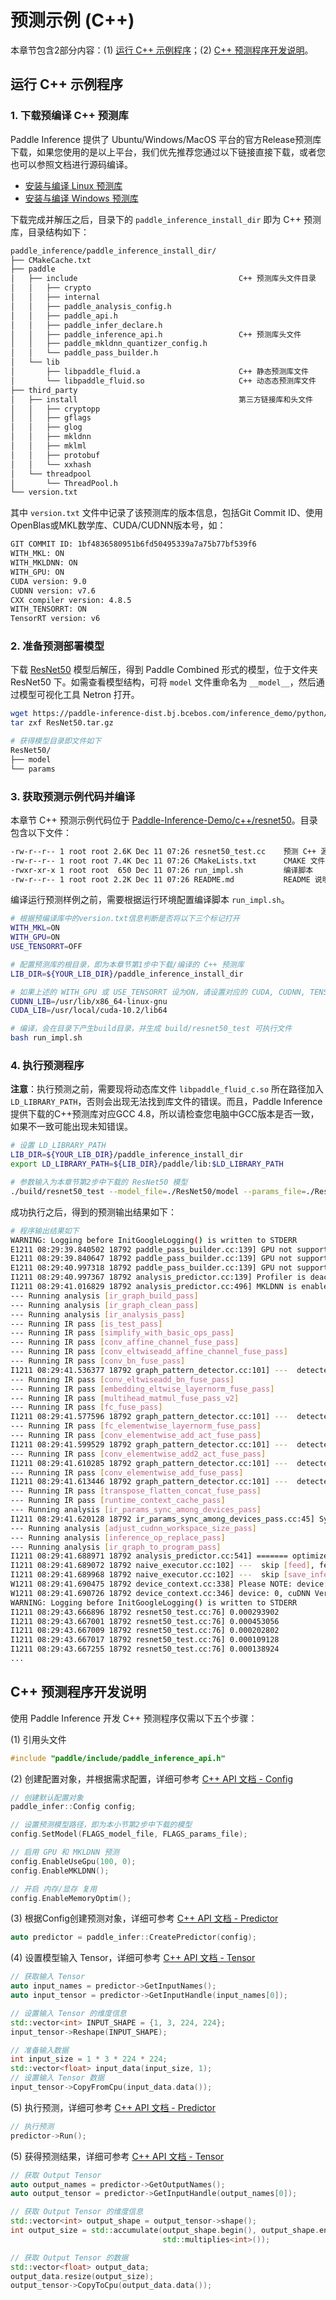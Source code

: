 # 预测示例 (C++)

本章节包含2部分内容：(1) [运行 C++ 示例程序](#id1)；(2) [C++ 预测程序开发说明](#id6)。

## 运行 C++ 示例程序

### 1. 下载预编译 C++ 预测库

Paddle Inference 提供了 Ubuntu/Windows/MacOS 平台的官方Release预测库下载，如果您使用的是以上平台，我们优先推荐您通过以下链接直接下载，或者您也可以参照文档进行源码编译。

- [安装与编译 Linux 预测库](https://www.paddlepaddle.org.cn/documentation/docs/zh/advanced_guide/inference_deployment/inference/build_and_install_lib_cn.html) 
- [安装与编译 Windows 预测库](https://www.paddlepaddle.org.cn/documentation/docs/zh/advanced_guide/inference_deployment/inference/windows_cpp_inference.html)

下载完成并解压之后，目录下的 `paddle_inference_install_dir` 即为 C++ 预测库，目录结构如下：

```bash
paddle_inference/paddle_inference_install_dir/
├── CMakeCache.txt
├── paddle
│   ├── include                                    C++ 预测库头文件目录
│   │   ├── crypto
│   │   ├── internal
│   │   ├── paddle_analysis_config.h
│   │   ├── paddle_api.h
│   │   ├── paddle_infer_declare.h
│   │   ├── paddle_inference_api.h                 C++ 预测库头文件
│   │   ├── paddle_mkldnn_quantizer_config.h
│   │   └── paddle_pass_builder.h
│   └── lib
│       ├── libpaddle_fluid.a                      C++ 静态预测库文件
│       └── libpaddle_fluid.so                     C++ 动态态预测库文件
├── third_party
│   ├── install                                    第三方链接库和头文件
│   │   ├── cryptopp
│   │   ├── gflags
│   │   ├── glog
│   │   ├── mkldnn
│   │   ├── mklml
│   │   ├── protobuf
│   │   └── xxhash
│   └── threadpool
│       └── ThreadPool.h
└── version.txt
```

其中 `version.txt` 文件中记录了该预测库的版本信息，包括Git Commit ID、使用OpenBlas或MKL数学库、CUDA/CUDNN版本号，如：

```bash
GIT COMMIT ID: 1bf4836580951b6fd50495339a7a75b77bf539f6
WITH_MKL: ON
WITH_MKLDNN: ON
WITH_GPU: ON
CUDA version: 9.0
CUDNN version: v7.6
CXX compiler version: 4.8.5
WITH_TENSORRT: ON
TensorRT version: v6
```

### 2. 准备预测部署模型

下载 [ResNet50](https://paddle-inference-dist.bj.bcebos.com/inference_demo/python/resnet50/ResNet50.tar.gz) 模型后解压，得到 Paddle Combined 形式的模型，位于文件夹 ResNet50 下。如需查看模型结构，可将 `model` 文件重命名为 `__model__`，然后通过模型可视化工具 Netron 打开。

```bash
wget https://paddle-inference-dist.bj.bcebos.com/inference_demo/python/resnet50/ResNet50.tar.gz
tar zxf ResNet50.tar.gz

# 获得模型目录即文件如下
ResNet50/
├── model
└── params
```

### 3. 获取预测示例代码并编译

本章节 C++ 预测示例代码位于 [Paddle-Inference-Demo/c++/resnet50](https://github.com/PaddlePaddle/Paddle-Inference-Demo/tree/master/c++/resnet50)。目录包含以下文件：

```bash
-rw-r--r-- 1 root root 2.6K Dec 11 07:26 resnet50_test.cc    预测 C++ 源码程序
-rw-r--r-- 1 root root 7.4K Dec 11 07:26 CMakeLists.txt      CMAKE 文件
-rwxr-xr-x 1 root root  650 Dec 11 07:26 run_impl.sh         编译脚本
-rw-r--r-- 1 root root 2.2K Dec 11 07:26 README.md           README 说明
```

编译运行预测样例之前，需要根据运行环境配置编译脚本 `run_impl.sh`。

```bash
# 根据预编译库中的version.txt信息判断是否将以下三个标记打开
WITH_MKL=ON       
WITH_GPU=ON         
USE_TENSORRT=OFF

# 配置预测库的根目录，即为本章节第1步中下载/编译的 C++ 预测库
LIB_DIR=${YOUR_LIB_DIR}/paddle_inference_install_dir

# 如果上述的 WITH_GPU 或 USE_TENSORRT 设为ON，请设置对应的 CUDA, CUDNN, TENSORRT的路径，例如
CUDNN_LIB=/usr/lib/x86_64-linux-gnu
CUDA_LIB=/usr/local/cuda-10.2/lib64

# 编译，会在目录下产生build目录，并生成 build/resnet50_test 可执行文件
bash run_impl.sh
```

### 4. 执行预测程序

**注意**：执行预测之前，需要现将动态库文件 `libpaddle_fluid_c.so` 所在路径加入 `LD_LIBRARY_PATH`，否则会出现无法找到库文件的错误。而且，Paddle Inference 提供下载的C++预测库对应GCC 4.8，所以请检查您电脑中GCC版本是否一致，如果不一致可能出现未知错误。

```bash
# 设置 LD_LIBRARY_PATH
LIB_DIR=${YOUR_LIB_DIR}/paddle_inference_install_dir
export LD_LIBRARY_PATH=${LIB_DIR}/paddle/lib:$LD_LIBRARY_PATH

# 参数输入为本章节第2步中下载的 ResNet50 模型
./build/resnet50_test --model_file=./ResNet50/model --params_file=./ResNet50/params
```

成功执行之后，得到的预测输出结果如下：

```bash
# 程序输出结果如下
WARNING: Logging before InitGoogleLogging() is written to STDERR
E1211 08:29:39.840502 18792 paddle_pass_builder.cc:139] GPU not support MKLDNN yet
E1211 08:29:39.840647 18792 paddle_pass_builder.cc:139] GPU not support MKLDNN yet
E1211 08:29:40.997318 18792 paddle_pass_builder.cc:139] GPU not support MKLDNN yet
I1211 08:29:40.997367 18792 analysis_predictor.cc:139] Profiler is deactivated, and no profiling report will be generated.
I1211 08:29:41.016829 18792 analysis_predictor.cc:496] MKLDNN is enabled
--- Running analysis [ir_graph_build_pass]
--- Running analysis [ir_graph_clean_pass]
--- Running analysis [ir_analysis_pass]
--- Running IR pass [is_test_pass]
--- Running IR pass [simplify_with_basic_ops_pass]
--- Running IR pass [conv_affine_channel_fuse_pass]
--- Running IR pass [conv_eltwiseadd_affine_channel_fuse_pass]
--- Running IR pass [conv_bn_fuse_pass]
I1211 08:29:41.536377 18792 graph_pattern_detector.cc:101] ---  detected 53 subgraphs
--- Running IR pass [conv_eltwiseadd_bn_fuse_pass]
--- Running IR pass [embedding_eltwise_layernorm_fuse_pass]
--- Running IR pass [multihead_matmul_fuse_pass_v2]
--- Running IR pass [fc_fuse_pass]
I1211 08:29:41.577596 18792 graph_pattern_detector.cc:101] ---  detected 1 subgraphs
--- Running IR pass [fc_elementwise_layernorm_fuse_pass]
--- Running IR pass [conv_elementwise_add_act_fuse_pass]
I1211 08:29:41.599529 18792 graph_pattern_detector.cc:101] ---  detected 33 subgraphs
--- Running IR pass [conv_elementwise_add2_act_fuse_pass]
I1211 08:29:41.610285 18792 graph_pattern_detector.cc:101] ---  detected 16 subgraphs
--- Running IR pass [conv_elementwise_add_fuse_pass]
I1211 08:29:41.613446 18792 graph_pattern_detector.cc:101] ---  detected 4 subgraphs
--- Running IR pass [transpose_flatten_concat_fuse_pass]
--- Running IR pass [runtime_context_cache_pass]
--- Running analysis [ir_params_sync_among_devices_pass]
I1211 08:29:41.620128 18792 ir_params_sync_among_devices_pass.cc:45] Sync params from CPU to GPU
--- Running analysis [adjust_cudnn_workspace_size_pass]
--- Running analysis [inference_op_replace_pass]
--- Running analysis [ir_graph_to_program_pass]
I1211 08:29:41.688971 18792 analysis_predictor.cc:541] ======= optimize end =======
I1211 08:29:41.689072 18792 naive_executor.cc:102] ---  skip [feed], feed -> image
I1211 08:29:41.689968 18792 naive_executor.cc:102] ---  skip [save_infer_model/scale_0.tmp_0], fetch -> fetch
W1211 08:29:41.690475 18792 device_context.cc:338] Please NOTE: device: 0, CUDA Capability: 70, Driver API Version: 11.0, Runtime API Version: 9.0
W1211 08:29:41.690726 18792 device_context.cc:346] device: 0, cuDNN Version: 7.6.
WARNING: Logging before InitGoogleLogging() is written to STDERR
I1211 08:29:43.666896 18792 resnet50_test.cc:76] 0.000293902
I1211 08:29:43.667001 18792 resnet50_test.cc:76] 0.000453056
I1211 08:29:43.667009 18792 resnet50_test.cc:76] 0.000202802
I1211 08:29:43.667017 18792 resnet50_test.cc:76] 0.000109128
I1211 08:29:43.667255 18792 resnet50_test.cc:76] 0.000138924
...
```

## C++ 预测程序开发说明

使用 Paddle Inference 开发 C++ 预测程序仅需以下五个步骤：


(1) 引用头文件

```c++
#include "paddle/include/paddle_inference_api.h"
```

(2) 创建配置对象，并根据需求配置，详细可参考 [C++ API 文档 - Config](../api_reference/cxx_api_doc/Config_index)

```c++
// 创建默认配置对象
paddle_infer::Config config;

// 设置预测模型路径，即为本小节第2步中下载的模型
config.SetModel(FLAGS_model_file, FLAGS_params_file);

// 启用 GPU 和 MKLDNN 预测
config.EnableUseGpu(100, 0);
config.EnableMKLDNN();

// 开启 内存/显存 复用
config.EnableMemoryOptim();
```

(3) 根据Config创建预测对象，详细可参考 [C++ API 文档 - Predictor](../api_reference/cxx_api_doc/Predictor)

```c++
auto predictor = paddle_infer::CreatePredictor(config);
```

(4) 设置模型输入 Tensor，详细可参考 [C++ API 文档 - Tensor](../api_reference/cxx_api_doc/Tensor)

```c++
// 获取输入 Tensor
auto input_names = predictor->GetInputNames();
auto input_tensor = predictor->GetInputHandle(input_names[0]);

// 设置输入 Tensor 的维度信息
std::vector<int> INPUT_SHAPE = {1, 3, 224, 224};
input_tensor->Reshape(INPUT_SHAPE);

// 准备输入数据
int input_size = 1 * 3 * 224 * 224;
std::vector<float> input_data(input_size, 1);
// 设置输入 Tensor 数据
input_tensor->CopyFromCpu(input_data.data());
```

(5) 执行预测，详细可参考 [C++ API 文档 - Predictor](../api_reference/cxx_api_doc/Predictor)

```c++
// 执行预测
predictor->Run();
```

(5) 获得预测结果，详细可参考 [C++ API 文档 - Tensor](../api_reference/cxx_api_doc/Tensor)

```c++
// 获取 Output Tensor
auto output_names = predictor->GetOutputNames();
auto output_tensor = predictor->GetInputHandle(output_names[0]);

// 获取 Output Tensor 的维度信息
std::vector<int> output_shape = output_tensor->shape();
int output_size = std::accumulate(output_shape.begin(), output_shape.end(), 1,
                                  std::multiplies<int>());

// 获取 Output Tensor 的数据
std::vector<float> output_data;
output_data.resize(output_size);
output_tensor->CopyToCpu(output_data.data());
```